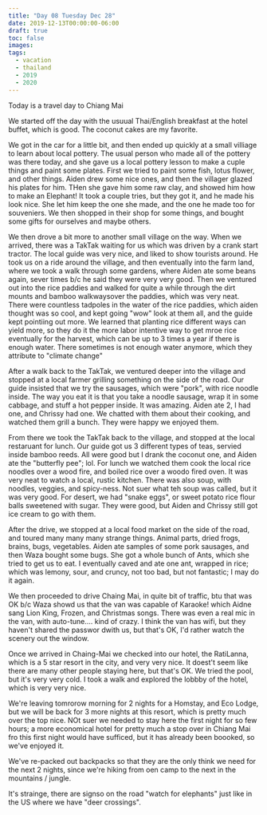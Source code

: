```yaml
---
title: "Day 08 Tuesday Dec 28"
date: 2019-12-13T00:00:00-06:00
draft: true
toc: false
images:
tags: 
  - vacation
  - thailand
  - 2019
  - 2020
---
```


Today is a travel day to Chiang Mai

We started off the day with the usuual Thai/English breakfast at the hotel buffet, which is good.  The coconut cakes are my favorite.

We got in the car for a little bit, and then ended up quickly at a small villiage to learn about local pottery.  The usual person who made all of the pottery was there today, and she gave us a local pottery lesson to make a cuple things and paint some plates.  First we tried to paint some fish, lotus flower, and other things.  Aiden drew some nice ones, and then the villager glazed his plates for him.  THen she gave him some raw clay, and showed him how to make an Elephant!  It took a couple tries, but they got it, and he made his look nice.  She let him keep the one she made, and the one he made too for souveniers.  We then shopped in their shop for some things, and bought some gifts for ourselves and maybe others.


We then drove a bit more to another small village on the way.  When we arrived, there was a TakTak waiting for us which was driven by a crank start tractor.   The local guide was very nice, and liked to show tourists around.  He took us on a ride around the village, and then eventually into the farm land, where we took a walk through some gardens, where Aiden ate some beans again, sever times b/c he said they were very very good.  Then we ventured out into the rice paddies and walked for quite a while through the dirt mounts and bamboo walkwaysover the paddies, which was very neat.  There were countless tadpoles in the water of the rice paddies, which aiden thought was so cool, and kept going "wow" look at them all, and the guide kept pointiing out more.  We learned that planting rice different ways can yield more, so they do it the more labor intentive way to get mroe rice eventually for the harvest, which can be up to 3 times a year if there is enough water.  There sometimes is not enough water anymore, which they attribute to "climate change"

After a walk back to the TakTak, we ventured deeper into the village and stopped at a local farmer grilling something on the side of the road.  Our guide insisted that we try the sausages, which were "pork", with rice noodle inside.  The way you eat it is that you take a noodle sausage, wrap it in some cabbage, and stuff a hot pepper inside.  It was amazing.  Aiden ate 2, I had one, and Chrissy had one.  We chatted with them about their cooking, and watched them grill a bunch.  They were happy we enjoyed them.

From there we took the TakTak back to the village, and stopped at the local restaruant for lunch.  Our guide got us 3 different types of teas, servied inside bamboo reeds.  All were good but I drank the coconut one, and Aiden ate the "butterfly pee"; lol.  For lunch we watched them cook the local rice noodles over a wood fire, and boiled rice over a woodo fired oven.  It was very neat to watch a local, rustic kitchen.  There was also soup, with noodles, veggies, and spicy-ness.  Not suer what teh soup was called, but it was very good.  For desert, we had "snake eggs", or sweet potato rice flour balls sweetened with sugar.  They were good, but Aiden and Chrissy still got ice cream to go with them.

After the drive, we stopped at a local food market on the side of the road, and toured many many many strange things.  Animal parts, dried frogs, brains, bugs, vegetables.  Aiden ate samples of some pork sausages, and then Waza bought some bugs.  She got a whole bunch of Ants, which she tried to get us to eat.  I eventually caved and ate one ant, wrapped in rice; which was lemony, sour, and cruncy, not too bad, but not fantastic; I may do it again.

We then proceeded to drive Chaing Mai, in quite  bit of traffic, btu that was OK b/c Waza showd us that the van was capable of Karaoke! which Aidne sang Lion King, Frozen, and Christmas songs.  There was even a real mic in the van, with auto-tune.... kind of crazy.  I think the van has wifi, but they haven't shared the passwor dwith us, but that's OK, I'd rather watch the scenery out the window.

Once we arrived in Chaing-Mai we checked into our hotel, the RatiLanna, which is a 5 star resort in the city, and very very nice.  It doest't seem like there are many other people staying here, but that's OK.  We tried the pool, but it's very very cold.  I took a walk and explored the lobbby of the hotel, which is very very nice.  

We're leaving tomrorow morning for 2 nights for a Homstay, and Eco Lodge, but we will be back for 3 more nights at this resort, which is pretty much over the top nice.  NOt suer we needed to stay here the first night for so few hours; a more economical hotel for pretty much a stop over in Chiang Mai fro this first night would have sufficed, but it has already been boooked, so we've enjoyed it.

We've re-packed out backpacks so that they are the only think we need for the next 2 nights, since we're hiking from oen camp to the next in the mountains / jungle.

It's strainge, there are signso on the road "watch for elephants" just like in the US where we have "deer crossings".


















